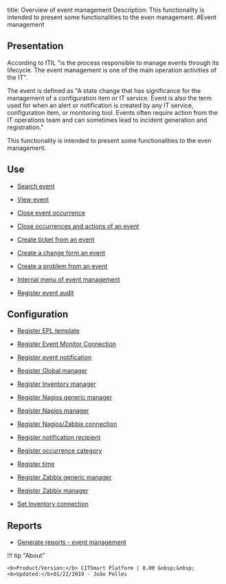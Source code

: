 title: Overview of event management
Description: This functionality is intended to present some functionalities to the even management.
#Event management

Presentation
----------------

According to ITIL "is the process responsible to manage events through its
lifecycle. The event management is one of the main operation activities of the
IT".

The event is defined as "A state change that has significance for the management
of a configuration item or IT service. Event is also the term used for when an
alert or notification is created by any IT service, configuration item, or
monitoring tool. Events often require action from the IT operations team and can
sometimes lead to incident generation and registration."

This functionality is intended to present some functionalities to the even
management.

Use
-------

- [Search event](/en-us/citsmart-platform-8/processes/event/use/search-event.html)

- [View event](/en-us/citsmart-platform-8/processes/event/use/view-event.html)

- [Close event occurrence](/en-us/citsmart-platform-8/processes/event/use/close-event-occurrence.html)

- [Close occurrences and actions of an event](/en-us/citsmart-platform-8/processes/event/use/close-occurences-and-actions.html)

- [Create ticket from an event](/en-us/citsmart-platform-8/processes/event/use/create-ticket-from-an-event.html)

- [Create a change form an event](/en-us/citsmart-platform-8/processes/event/use/create-change-from-an-event.html)

- [Create a problem from an event](/en-us/citsmart-platform-8/processes/event/use/create-a-problem-from-an-event.html)

- [Internal menu of event management](/en-us/citsmart-platform-8/processes/event/use/internal-menu-of-event.html)

- [Register event audit](/en-us/citsmart-platform-8/processes/event/use/register-event-audit.html)

Configuration
-----------------

- [Register EPL template](/en-us/citsmart-platform-8/processes/event/configuration/register-epl-template.html)

- [Register Event Monitor Connection](/en-us/citsmart-platform-8/processes/event/configuration/register-event-monitor-connection.html)

- [Register event notification](/en-us/citsmart-platform-8/processes/event/configuration/register-event-notification.html)

- [Register Global manager](/en-us/citsmart-platform-8/processes/event/configuration/register-global-manager.html)

- [Register Inventory manager](/en-us/citsmart-platform-8/processes/event/configuration/register-inventory-manager.html)

- [Register Nagios generic manager](/en-us/citsmart-platform-8/processes/event/configuration/register-nagios-generic-manager.html)

- [Register Nagios manager](/en-us/citsmart-platform-8/processes/event/configuration/register-nagios-manager.html)

- [Register Nagios/Zabbix connection](/en-us/citsmart-platform-8/processes/event/configuration/register-nagios-zabbix-connection.html)

- [Register notification recipient](/en-us/citsmart-platform-8/processes/event/configuration/register-notification-recipient.html)

- [Register occurrence category](/en-us/citsmart-platform-8/processes/event/configuration/register-occurence-category.html)

- [Register time](/en-us/citsmart-platform-8/processes/event/configuration/register-time.html)

- [Register Zabbix generic manager](/en-us/citsmart-platform-8/processes/event/configuration/register-zabbix-generic-manager.html)

- [Register Zabbix manager](/en-us/citsmart-platform-8/processes/event/configuration/register-zabbix-manager.html)

- [Set Inventory connection](/en-us/citsmart-platform-8/processes/event/configuration/set-inventory-connection.html)

Reports
-----------

- [Generate reports - event management](/en-us/citsmart-platform-8/processes/event/configuration/generate-reports-event-management.html)  

!!! tip "About"

    <b>Product/Version:</b> CITSmart Platform | 8.00 &nbsp;&nbsp;
    <b>Updated:</b>01/22/2019 - João Pelles  
	

